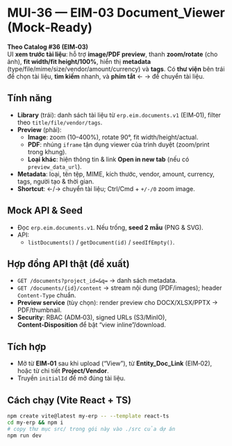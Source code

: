 # MUI-36 — EIM-03 Document_Viewer (Mock‑Ready)

**Theo Catalog #36 (EIM‑03)**  
UI **xem trước tài liệu**: hỗ trợ **image/PDF preview**, thanh **zoom/rotate** (cho ảnh), **fit width/fit height/100%**, hiển thị **metadata** (type/file/mime/size/vendor/amount/currency) và **tags**. Có **thư viện** bên trái để chọn tài liệu, **tìm kiếm** nhanh, và **phím tắt** ← → để chuyển tài liệu.

## Tính năng
- **Library** (trái): danh sách tài liệu từ `erp.eim.documents.v1` (EIM‑01), filter theo `title/file/vendor/tags`.  
- **Preview** (phải):  
  - **Image**: zoom (10–400%), rotate 90°, fit width/height/actual.  
  - **PDF**: nhúng `iframe` tận dụng viewer của trình duyệt (zoom/print trong khung).  
  - **Loại khác**: hiện thông tin & link **Open in new tab** (nếu có `preview_data_url`).  
- **Metadata**: loại, tên tệp, MIME, kích thước, vendor, amount, currency, tags, người tạo & thời gian.  
- **Shortcut**: ←/→ chuyển tài liệu; Ctrl/Cmd + `+/-/0` zoom image.

## Mock API & Seed
- Đọc `erp.eim.documents.v1`. Nếu trống, **seed 2 mẫu** (PNG & SVG).  
- API:  
  - `listDocuments()` / `getDocument(id)` / `seedIfEmpty()`.

## Hợp đồng API thật (đề xuất)
- `GET /documents?project_id=&q=` → danh sách metadata.  
- `GET /documents/{id}/content` → stream nội dung (PDF/images); header `Content-Type` chuẩn.  
- **Preview service** (tùy chọn): render preview cho DOCX/XLSX/PPTX → PDF/thumbnail.  
- **Security**: RBAC (ADM‑03), signed URLs (S3/MinIO), **Content‑Disposition** để bật “view inline”/download.

## Tích hợp
- Mở từ **EIM‑01** sau khi upload (“View”), từ **Entity_Doc_Link** (EIM‑02), hoặc từ chi tiết **Project/Vendor**.  
- Truyền `initialId` để mở đúng tài liệu.

## Cách chạy (Vite React + TS)
```bash
npm create vite@latest my-erp -- --template react-ts
cd my-erp && npm i
# copy thư mục src/ trong gói này vào ./src của dự án
npm run dev
```
